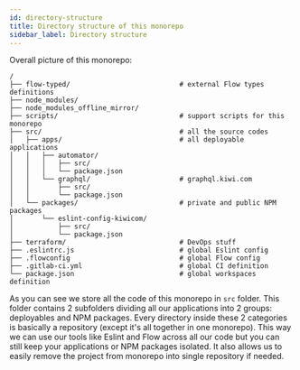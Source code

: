 ```yaml
---
id: directory-structure
title: Directory structure of this monorepo
sidebar_label: Directory structure
---
```


Overall picture of this monorepo:

```text
/
├── flow-typed/                           # external Flow types definitions
├── node_modules/
├── node_modules_offline_mirror/
├── scripts/                              # support scripts for this monorepo
├── src/                                  # all the source codes
│   ├── apps/                             # all deployable applications
│   │   ├── automator/
│   │   │   ├── src/
│   │   │   └── package.json
│   │   └── graphql/                      # graphql.kiwi.com
│   │       ├── src/
│   │       └── package.json
│   └── packages/                         # private and public NPM packages
│       └── eslint-config-kiwicom/
│           ├── src/
│           └── package.json
├── terraform/                            # DevOps stuff
├── .eslintrc.js                          # global Eslint config
├── .flowconfig                           # global Flow config
├── .gitlab-ci.yml                        # global CI definition
└── package.json                          # global workspaces definition
```

As you can see we store all the code of this monorepo in `src` folder. This folder contains 2 subfolders dividing all our applications into 2 groups: deployables and NPM packages. Every directory inside these 2 categories is basically a repository (except it's all together in one monorepo). This way we can use our tools like Eslint and Flow across all our code but you can still keep your applications or NPM packages isolated. It also allows us to easily remove the project from monorepo into single repository if needed.
